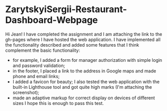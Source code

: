 # ZarytskyiSergii-Restaurant-Dashboard-Webpage
Hi Jean!
I have completed the assignment and I am attaching the link to the gh-pages where I have hosted the web application.
I have implemented all the functionality described and added some features that I think complement the basic functionality:
 - for example, I added a form for manager authorization with simple login and password validation;
 - in the footer, I placed a link to the address in Google maps and made phone and email links;
 - I added a favicon for beauty;
I also tested the web application with the built-in Lighthouse tool and got quite high marks (I'm attaching the screenshot);
 - made an adaptive markup for correct display on devices of different sizes
I hope this is enough to pass this test.
